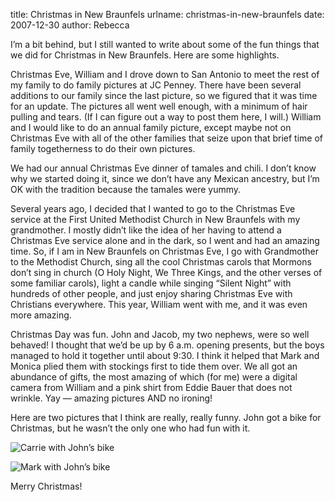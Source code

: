 title: Christmas in New Braunfels
urlname: christmas-in-new-braunfels
date: 2007-12-30
author: Rebecca

I&#x02bc;m a bit behind, but I still wanted to write about some of the fun
things that we did for Christmas in New Braunfels. Here are some highlights.

Christmas Eve, William and I drove down to San Antonio to meet the rest of my
family to do family pictures at JC Penney. There have been several additions to
our family since the last picture, so we figured that it was time for an update.
The pictures all went well enough, with a minimum of hair pulling and tears. (If
I can figure out a way to post them here, I will.) William and I would like to
do an annual family picture, except maybe not on Christmas Eve with all of the
other families that seize upon that brief time of family togetherness to do
their own pictures.

We had our annual Christmas Eve dinner of tamales and chili. I don&#x02bc;t know
why we started doing it, since we don&#x02bc;t have any Mexican ancestry, but
I&#x02bc;m OK with the tradition because the tamales were yummy.

Several years ago, I decided that I wanted to go to the Christmas Eve service at
the First United Methodist Church in New Braunfels with my grandmother. I mostly
didn&#x02bc;t like the idea of her having to attend a Christmas Eve service
alone and in the dark, so I went and had an amazing time. So, if I am in New
Braunfels on Christmas Eve, I go with Grandmother to the Methodist Church, sing
all the cool Christmas carols that Mormons don&#x02bc;t sing in church (O Holy
Night, We Three Kings, and the other verses of some familiar carols), light a
candle while singing &ldquo;Silent Night&rdquo; with hundreds of other people,
and just enjoy sharing Christmas Eve with Christians everywhere. This year,
William went with me, and it was even more amazing.

Christmas Day was fun. John and Jacob, my two nephews, were so well behaved! I
thought that we&#x02bc;d be up by 6 a.m. opening presents, but the boys managed
to hold it together until about 9:30. I think it helped that Mark and Monica
plied them with stockings first to tide them over. We all got an abundance of
gifts, the most amazing of which (for me) were a digital camera from William and
a pink shirt from Eddie Bauer that does not wrinkle. Yay &mdash; amazing
pictures AND no ironing!

Here are two pictures that I think are really, really funny. John got a bike for
Christmas, but he wasn&#x02bc;t the only one who had fun with it.

![Carrie with John&#x02bc;s bike][a]

[a]: {static}/images/2007-12-25-carrie-bike.jpg

![Mark with John&#x02bc;s bike][b]

[b]: {static}/images/2007-12-25-mark-bike.jpg

Merry Christmas!
